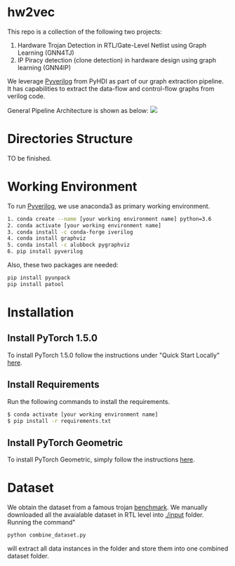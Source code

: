 # hw2vec

This repo is a collection of the following two projects:
1. Hardware Trojan Detection in RTL/Gate-Level Netlist using Graph Learning (GNN4TJ)
2. IP Piracy detection (clone detection) in hardware design using graph learning (GNN4IP)

We leverage [Pyverilog](https://github.com/PyHDI/Pyverilog) from PyHDI as part of our graph extraction pipeline. It has capabilities to extract the data-flow and control-flow graphs from verilog code.

General Pipeline Architecture is shown as below:
![](https://github.com/louisccc/hw2vec/blob/master/figures/pipeline.png?raw=true)

# Directories Structure 
TO be finished. 

# Working Environment
To run [Pyverilog](https://github.com/PyHDI/Pyverilog), we use anaconda3 as primary working environment.
```sh
1. conda create --name [your working environment name] python=3.6
2. conda activate [your working environment name]
3. conda install -c conda-forge iverilog
4. conda install graphviz
5. conda install -c alubbock pygraphviz
6. pip install pyverilog
```

Also, these two packages are needed:
```sh 
pip install pyunpack
pip install patool
```

# Installation 

## Install PyTorch 1.5.0

To install PyTorch 1.5.0 follow the instructions under "Quick Start Locally" [here](http://pytorch.org/).

## Install Requirements

Run the following commands to install the requirements.

```sh
$ conda activate [your working environment name]
$ pip install -r requirements.txt
```

## Install PyTorch Geometric

To install PyTorch Geometric, simply follow the instructions [here](https://pytorch-geometric.readthedocs.io/en/latest/notes/installation.html).

# Dataset
We obtain the dataset from a famous trojan [benchmark](http://www.trust-hub.org/benchmarks/trojan). We manually downloaded all the avaialable dataset in RTL level into [./input](https://github.com/louisccc/hard_hard_graph/tree/master/input) folder. 
Running the command"
```python
python combine_dataset.py
```
will extract all data instances in the folder and store them into one combined dataset folder.
